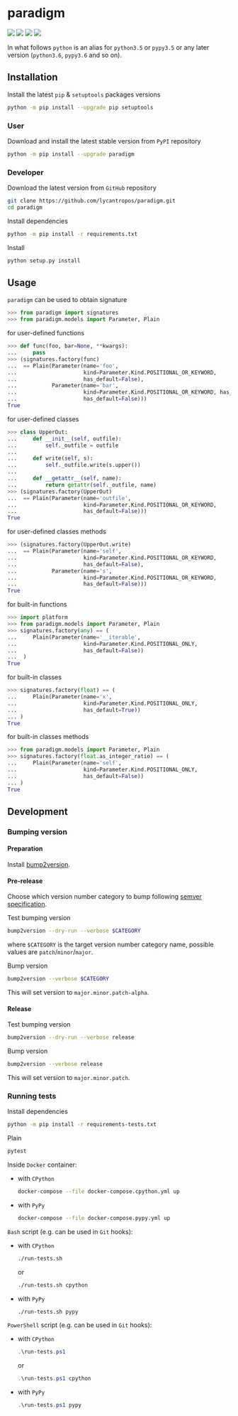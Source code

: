paradigm
========

[![](https://github.com/lycantropos/paradigm/workflows/CI/badge.svg)](https://github.com/lycantropos/paradigm/actions/workflows/ci.yml "Github Actions")
[![](https://codecov.io/gh/lycantropos/paradigm/branch/master/graph/badge.svg)](https://codecov.io/gh/lycantropos/paradigm "Codecov")
[![](https://img.shields.io/github/license/lycantropos/paradigm.svg)](https://github.com/lycantropos/paradigm/blob/master/LICENSE "License")
[![](https://badge.fury.io/py/paradigm.svg)](https://badge.fury.io/py/paradigm "PyPI")

In what follows `python` is an alias for `python3.5` or `pypy3.5`
or any later version (`python3.6`, `pypy3.6` and so on).

Installation
------------

Install the latest `pip` & `setuptools` packages versions
```bash
python -m pip install --upgrade pip setuptools
```

### User

Download and install the latest stable version from `PyPI` repository
```bash
python -m pip install --upgrade paradigm
```

### Developer

Download the latest version from `GitHub` repository
```bash
git clone https://github.com/lycantropos/paradigm.git
cd paradigm
```

Install dependencies
```bash
python -m pip install -r requirements.txt
```

Install
```bash
python setup.py install
```

Usage
-----

`paradigm` can be used to obtain signature
```python
>>> from paradigm import signatures
>>> from paradigm.models import Parameter, Plain

```
for user-defined functions
```python
>>> def func(foo, bar=None, **kwargs):
...     pass
>>> (signatures.factory(func)
...  == Plain(Parameter(name='foo',
...                     kind=Parameter.Kind.POSITIONAL_OR_KEYWORD,
...                     has_default=False),
...           Parameter(name='bar',
...                     kind=Parameter.Kind.POSITIONAL_OR_KEYWORD, has_default=True), Parameter(name='kwargs', kind=Parameter.Kind.VARIADIC_KEYWORD,
...                     has_default=False)))
True

```
for user-defined classes
```python
>>> class UpperOut:
...     def __init__(self, outfile):
...         self._outfile = outfile
... 
...     def write(self, s):
...         self._outfile.write(s.upper())
... 
...     def __getattr__(self, name):
...         return getattr(self._outfile, name)
>>> (signatures.factory(UpperOut)
...  == Plain(Parameter(name='outfile',
...                     kind=Parameter.Kind.POSITIONAL_OR_KEYWORD,
...                     has_default=False)))
True

```
for user-defined classes methods
```python
>>> (signatures.factory(UpperOut.write)
...  == Plain(Parameter(name='self',
...                     kind=Parameter.Kind.POSITIONAL_OR_KEYWORD,
...                     has_default=False),
...           Parameter(name='s',
...                     kind=Parameter.Kind.POSITIONAL_OR_KEYWORD,
...                     has_default=False)))
True

```
for built-in functions
```python
>>> import platform
>>> from paradigm.models import Parameter, Plain
>>> signatures.factory(any) == (
...     Plain(Parameter(name='__iterable',
...                     kind=Parameter.Kind.POSITIONAL_ONLY,
...                     has_default=False))
...  )
True

```
for built-in classes
```python
>>> signatures.factory(float) == (
...     Plain(Parameter(name='x', 
...                     kind=Parameter.Kind.POSITIONAL_ONLY,
...                     has_default=True))
... )
True

```
for built-in classes methods
```python
>>> from paradigm.models import Parameter, Plain
>>> signatures.factory(float.as_integer_ratio) == (
...     Plain(Parameter(name='self',
...                     kind=Parameter.Kind.POSITIONAL_ONLY,
...                     has_default=False))
... )
True

```

Development
-----------

### Bumping version

#### Preparation

Install
[bump2version](https://github.com/c4urself/bump2version#installation).

#### Pre-release

Choose which version number category to bump following [semver
specification](http://semver.org/).

Test bumping version
```bash
bump2version --dry-run --verbose $CATEGORY
```

where `$CATEGORY` is the target version number category name, possible
values are `patch`/`minor`/`major`.

Bump version
```bash
bump2version --verbose $CATEGORY
```

This will set version to `major.minor.patch-alpha`. 

#### Release

Test bumping version
```bash
bump2version --dry-run --verbose release
```

Bump version
```bash
bump2version --verbose release
```

This will set version to `major.minor.patch`.

### Running tests

Install dependencies
```bash
python -m pip install -r requirements-tests.txt
```

Plain
```bash
pytest
```

Inside `Docker` container:
- with `CPython`
  ```bash
  docker-compose --file docker-compose.cpython.yml up
  ```
- with `PyPy`
  ```bash
  docker-compose --file docker-compose.pypy.yml up
  ```

`Bash` script (e.g. can be used in `Git` hooks):
- with `CPython`
  ```bash
  ./run-tests.sh
  ```
  or
  ```bash
  ./run-tests.sh cpython
  ```

- with `PyPy`
  ```bash
  ./run-tests.sh pypy
  ```

`PowerShell` script (e.g. can be used in `Git` hooks):
- with `CPython`
  ```powershell
  .\run-tests.ps1
  ```
  or
  ```powershell
  .\run-tests.ps1 cpython
  ```
- with `PyPy`
  ```powershell
  .\run-tests.ps1 pypy
  ```
